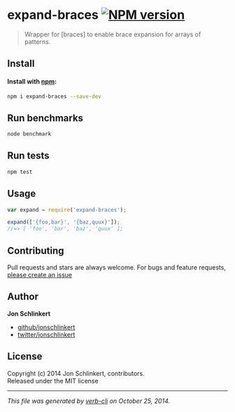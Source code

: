 # expand-braces [![NPM version](https://badge.fury.io/js/expand-braces.svg)](http://badge.fury.io/js/expand-braces)

> Wrapper for [braces] to enable brace expansion for arrays of patterns.

## Install
#### Install with [npm](npmjs.org):

```bash
npm i expand-braces --save-dev
```

## Run benchmarks

```bash
node benchmark
```

## Run tests

```bash
npm test
```

## Usage

```js
var expand = require('expand-braces');

expand(['{foo,bar}', '{baz,quux}']);
//=> [ 'foo', 'bar', 'baz', 'quux' ];
```

## Contributing
Pull requests and stars are always welcome. For bugs and feature requests, [please create an issue](https://github.com/jonschlinkert/expand-braces/issues)

## Author

**Jon Schlinkert**
 
+ [github/jonschlinkert](https://github.com/jonschlinkert)
+ [twitter/jonschlinkert](http://twitter.com/jonschlinkert) 

## License
Copyright (c) 2014 Jon Schlinkert, contributors.  
Released under the MIT license

***

_This file was generated by [verb-cli](https://github.com/assemble/verb-cli) on October 25, 2014._